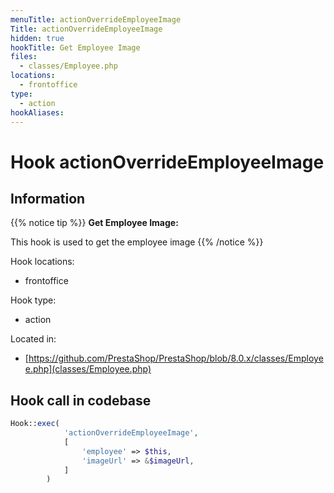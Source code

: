 ```yaml
---
menuTitle: actionOverrideEmployeeImage
Title: actionOverrideEmployeeImage
hidden: true
hookTitle: Get Employee Image
files:
  - classes/Employee.php
locations:
  - frontoffice
type:
  - action
hookAliases:
---
```


# Hook actionOverrideEmployeeImage

## Information

{{% notice tip %}}
**Get Employee Image:** 

This hook is used to get the employee image
{{% /notice %}}

Hook locations: 
  - frontoffice

Hook type: 
  - action

Located in: 
  - [https://github.com/PrestaShop/PrestaShop/blob/8.0.x/classes/Employee.php](classes/Employee.php)

## Hook call in codebase

```php
Hook::exec(
            'actionOverrideEmployeeImage',
            [
                'employee' => $this,
                'imageUrl' => &$imageUrl,
            ]
        )
```